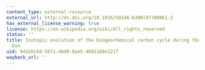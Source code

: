 ```yaml
---
content_type: external-resource
external_url: http://dx.doi.org/10.1016/S0146-6380(97)00061-2
has_external_license_warning: true
license: https://en.wikipedia.org/wiki/All_rights_reserved
status: ''
title: Isotopic evolution of the biogeochemical carbon cycle during the Proterozoic
  Eon
uid: 942ebc6d-5671-4bd0-8ae5-4601160e121f
wayback_url: ''
---
```

